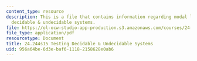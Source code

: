 ```yaml
---
content_type: resource
description: This is a file that contains information regarding modal logic testing
  decidable & undecidable systems.
file: https://ol-ocw-studio-app-production.s3.amazonaws.com/courses/24-244-modal-logic-spring-2015/956a64be6d3ebaf611182158628e0ab6_MIT24_244S15_Testing.pdf
file_type: application/pdf
resourcetype: Document
title: 24.244s15 Testing Decidable & Undecidable Systems
uid: 956a64be-6d3e-baf6-1118-2158628e0ab6
---
```

